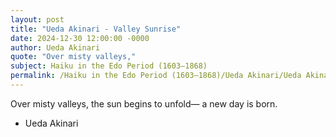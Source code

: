 ```yaml
---
layout: post
title: "Ueda Akinari - Valley Sunrise"
date: 2024-12-30 12:00:00 -0000
author: Ueda Akinari
quote: "Over misty valleys,"
subject: Haiku in the Edo Period (1603–1868)
permalink: /Haiku in the Edo Period (1603–1868)/Ueda Akinari/Ueda Akinari - Valley Sunrise
---
```


Over misty valleys,
the sun begins to unfold—
a new day is born.

- Ueda Akinari
